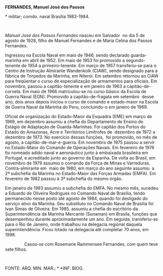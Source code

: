**FERNANDES, Manuel José dos Passos**

\* militar; comdo. naval Brasília 1983-1984.

 

*Manuel José dos Passos Fernandes* nasceu em Salvador  no dia 5 de
agosto de 1928, filho de Manuel Fernandes e de Maria Celina dos Passos
Fernandes.

Ingressou na Escola Naval em maio de 1946, sendo declarado
guarda-marinha em abril de 1952. Em maio de 1953 foi promovido a
segundo-tenente de 1954 a primeiro-tenente. Em março de 1957
transferiu-se para o Centro de Instrução Almirante Wandenkolk (CIAW),
sendo designado para a fábrica de Torpedos da Marinha, em Niterói. Em
setembro retornou ao CIAW para freqüentar o curso de especialização de
armamentos para oficiais. Em novembro, passou a capitão-tenente e em
janeiro de 1963 a capitão-de-corveta. Em maio de 1966 matriculou-se no
curso básico da Escola de Guerra Naval (EGN). Promovido a
capitão-de-fragata em setembro  desse ano, dois anos depois iniciou o
curso de comando e estado-maior na Escola de Guerra Naval da Marinha do
Peru, concluindo-o em janeiro de 1969.

Oficial de organização do Estado-Maior da Esquadra (EME) em março de
1969, em dezembro assumiu a chefia do Departamento de Ensino do Estágio
de Adaptação de Guarda-Marinhas. Foi capitão dos Portos do Estado do
Amazonas, Acre e Territórios Limítrofes de  dezembro de 1972 a dezembro
de 1973. No exercício dessas funções,  foi promovido, no mês de agosto,
a capitão-de-mar-e-guerra. Em novembro de 1975 passou a servir no
Estado-Maior do Comando de Operações Navais. Em fevereiro de 1976 foi
nomeado adido naval e aeronáutico junto à embaixada brasileira em
Portugal, e acreditado junto ao governo da Espanha. De volta ao Brasil,
em novembro de 1979 assumiu o comando da Força de Minas e Varreduras.
Contra-almirante em  maio de 1980, em março do ano seguinte assumiu  a
2ª subchefia da Marinha no Estado-Maior das Forças Armadas (EMFA). Em
fevereiro de 1982 passou à 3ª subchefia do mesmo órgão.

Em janeiro de 1983 assumiu a subchefia do EMFA. No mesmo mês, sucedeu a
Eduardo de Oliveira Rodrigues no Comando Naval de Brasília, tendo
permanecido nesse posto até agosto de 1984, quando foi desligado do
serviço ativo da Marinha. Seu substituto no Comando Naval de Brasília
foi Ivan Simas de Oliveira. Em 1985, assumiu a chefia do escritório da
Superintendência da Marinha Mercante (Sunaman) em Brasíla, funções que
desempenhou durante aproximadamente um ano. Em seguida, transferiu-se
para o Rio de Janeiro, onde trabalhou na delegacia regional daquela
superintendência. Ficou lotado na delegacia até completar 70 anos, em
1998.

                Casou-se com Rosemarie Rammensee Fernandes, com quem
teve sete filhos.

 

FONTE: ARQ. MIN. MAR.; * *INF. BIOG.
